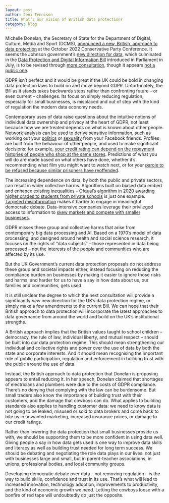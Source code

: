 ```yaml
---
layout: post
author: Jeni Tennison
title: What’s our vision of British data protection?
category: blog
---
```

Michelle Donelan, the Secretary of State for the Department of Digital, Culture, Media and Sport (DCMS), [announced a new, British, approach to data protection](https://www.ukpol.co.uk/michelle-donelan-2022-speech-to-conservative-party-conference/) at the October 2022 Conservative Party Conference. It seems the Johnson government’s [new direction for data](https://www.gov.uk/government/consultations/data-a-new-direction), which culminated in the [Data Protection and Digital Information Bill](https://bills.parliament.uk/bills/3322) introduced in Parliament in July, is to be revised through [more consultation](https://techmonitor.ai/policy/geopolitics/data-protection-bill-uk-gdpr-replacement-brexit), though it appears [not a public one](https://www.linkedin.com/feed/update/urn:li:activity:6996075713674027009/).

GDPR isn’t perfect and it would be great if the UK could be bold in changing data protection laws to build on and move beyond GDPR. Unfortunately, the Bill as it stands takes backwards steps rather than confronting future – or even current – challenges. Its focus on simply reducing regulation, especially for small businesses, is misplaced and out of step with the kind of regulation the modern data economy needs.

<!--more-->

Contemporary uses of data raise questions about the intuitive notions of individual data ownership and privacy at the heart of GDPR, not least because how we are treated depends on what is known about other people. Network analysis can be used to derive sensitive information, such as working out your [politics](https://www.nytimes.com/2016/08/24/us/politics/facebook-ads-politics.html) or [sexuality](https://abcnews.go.com/Technology/gaydar-facebook-friends/story?id=8633224) from your Facebook friends. Profiles are built from the behaviour of other people, and used to make significant decisions: for example, [your credit rating can depend on the repayment histories of people who shop at the same stores](https://abcnews.go.com/GMA/TheLaw/gma-answers-credit-card-companies-financially-profiling-customers/story?id=6747461). Predictions of what you will do are made based on what others have done, whether it’s recommending what film you might want to watch next, or for your [parole to be refused because similar prisoners have reoffended](https://www.futurity.org/risk-assessment-tools-prison-2031222/).

The increasing dependence on data, by both the public and private sectors, can result in wider collective harms. Algorithms built on biased data embed and enhance existing inequalities – [Ofqual’s algorithm in 2020 awarding higher grades to students from private schools](https://en.wikipedia.org/wiki/2020_United_Kingdom_school_exam_grading_controversy) is just one example. [Targeted misinformation](https://en.wikipedia.org/wiki/Facebook%E2%80%93Cambridge_Analytica_data_scandal) makes it harder to engage in meaningful democratic debate. Data-intensive companies leverage their privileged access to information to [skew markets and compete with smaller businesses](https://www.buzzfeednews.com/article/leticiamiranda/amazon-sellers-say-the-tech-giant-is-crushing-them-with).

GDPR misses these group and collective harms that arise from contemporary big data processing and AI. Based on a 1970’s model of data processing, and designed around health and social science research, it focuses on the rights of “data subjects” – those represented in data being processed – not the interests of the people and communities who are affected by its use.

But the UK Government’s current data protection proposals do not address these group and societal impacts either, instead focusing on reducing the compliance burden on businesses by making it easier to ignore those risks and harms, and harder for us to have a say in how data about us, our families and communities, gets used.

It is still unclear the degree to which the next consultation will provide a significantly _new_ new direction for the UK’s data protection regime, or simply make a few amendments to the current Bill. We can hope that their British approach to data protection will incorporate the latest approaches to data governance from around the world and build on the UK’s institutional strengths.

A British approach implies that the British values taught to school children – democracy, the rule of law, individual liberty, and mutual respect – should be built into our data protection regime. This should mean strengthening our individual and collective rights and power over the use of data by both the state and corporate interests. And it should mean recognising the important role of public participation, regulation and enforcement in building trust with the public around the use of data.

Instead, the British approach to data protection that Donelan is proposing appears to entail reducing it. In her speech, Donelan claimed that shortages of electricians and plumbers were due to the costs of GDPR compliance. There’s no denying that complying with the law can be burdensome. But small traders also know the importance of building trust with their customers, and the damage that cowboys can do. What applies to building standards also applies to handling customer data: we need to know data is not going to be leaked, misused or sold to data brokers and come back to bite us in unwanted marketing, increased insurance prices, or damage to our credit ratings.

Rather than lowering the data protection that small businesses provide us with, we should be supporting them to be more confident in using data well. Giving people a say in how data gets used is one way to improve data skills and literacy as well as building trust needed for long term success. We should be debating and negotiating the role data plays in our lives: not just with businesses large and small, but in parent-teacher associations, in unions, professional bodies, and local community groups.

Developing democratic debate over data – not removing regulation – is the way to build skills, confidence and trust in its use. That’s what will lead to increased innovation, technology adoption, improvements to productivity, and the kind of economic growth we need. Letting the cowboys loose with a bonfire of red tape will undoubtedly do just the opposite.
